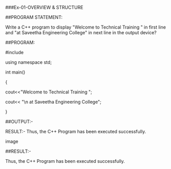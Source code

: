 ###Ex-01-OVERVIEW & STRUCTURE

##PROGRAM STATEMENT:

Write a C++ program to display "Welcome to Technical Training " in first line and "at Saveetha Engineering College" in next line in the output device?

##PROGRAM:

  #include <iostream> 
  
  using namespace std; 
  
  int main() 
  
  { 
  
   cout<<"Welcome to Technical Training "; 
   
   cout<< "\n at Saveetha Engineering College"; 
  
  }

##OUTPUT:-

RESULT:-
Thus, the C++ Program has been executed successfully.

image


##RESULT:-

Thus, the C++ Program has been executed successfully.
